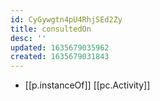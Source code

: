 ```yaml
---
id: CyGywgtn4pU4RhjSEd2Zy
title: consultedOn
desc: ''
updated: 1635679035962
created: 1635679031843
---
```




- [[p.instanceOf]] [[pc.Activity]]
